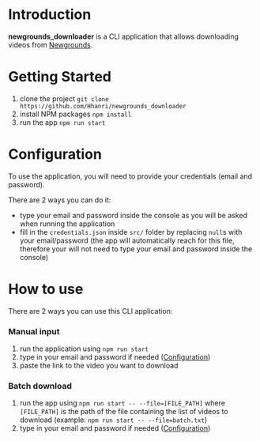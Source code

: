 # Introduction
**newgrounds_downloader** is a CLI application that allows downloading videos from [Newgrounds](https://www.newgrounds.com/).

# Getting Started
1. clone the project
`git clone https://github.com/Hhanri/newgrounds_downloader`
2. install NPM packages
`npm install`
3. run the app
`npm run start`

# Configuration
<section id="configuration"></section>

To use the application, you will need to provide your credentials (email and password). 

There are 2 ways you can do it:
- type your email and password inside the console as you will be asked when running the application
- fill in the `credentials.json` inside `src/` folder by replacing `null`s with your email/password (the app will automatically reach for this file, therefore your will not need to type your email and password inside the console)



# How to use
There are 2 ways you can use this CLI application:

### Manual input
  1. run the application using `npm run start`
  2. type in your email and password if needed ([Configuration](#configuration))
  3. paste the link to the video you want to download

### Batch download
  1. run the app using `npm run start -- --file=[FILE_PATH]` where `[FILE_PATH]` is the path of the file containing the list of videos to download (example: `npm run start -- --file=batch.txt`)
  2. type in your email and password if needed ([Configuration](#configuration))
